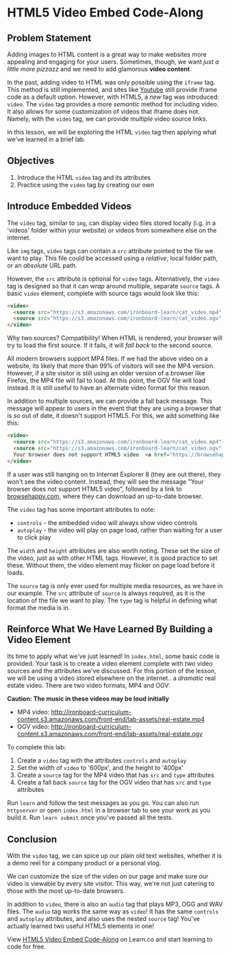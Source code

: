 # HTML5 Video Embed Code-Along


## Problem Statement

Adding images to HTML content is a great way to make websites more appealing and
engaging for your users. Sometimes, though, we want _just a little more
pizzazz_ and we need to add glamorous **video content**.

In the past, adding video to HTML was only possible using the `iframe` tag. This
method is still implemented, and sites like [Youtube](youtube.com) still provide
iframe code as a default option. However, with HTML5, a _new_ tag was
introduced: `video`. The `video` tag provides a more _semantic_ method for
including video. It also allows for some customization of videos that iframe
does not. Namely, with the `video` tag, we can provide _multiple_ video source
links.

In this lesson, we will be exploring the HTML `video` tag then applying what
we've learned in a brief lab.


## Objectives

1. Introduce the HTML `video` tag and its attributes
2. Practice using the `video` tag by creating our own


## Introduce Embedded Videos

The `video` tag, similar to `img`, can display video files stored locally (i.g.
in a 'videos' folder within your website) or videos from somewhere else on the
internet. 

Like `img` tags, `video` tags can contain a `src` attribute pointed to the file
we want to play. This file could be accessed using a _relative_, local folder
path, or an _absolute_ URL path.

However, the `src` attribute is optional for `video` tags. Alternatively, the
`video` tag is designed so that it can _wrap_ around multiple, separate `source`
tags. A basic `video` element, complete with source tags would look like this:

```html
<video>
  <source src="https://s3.amazonaws.com/ironboard-learn/cat_video.mp4" type="video/mp4">
  <source src="https://s3.amazonaws.com/ironboard-learn/cat_video.ogv" type="video/ogg">
</video>
```

Why two sources? Compatibility! When HTML is rendered, your browser will try to
load the first source. If it fails, it will _fall back_ to the second source.

All modern browsers support MP4 files. If we had the above video on a website,
its likely that more than 99% of visitors will see the MP4 version. However, if
a site visitor is still using an older version of a browser like Firefox, the
MP4 file will fail to load. At this point, the OGV file will load instead. It is
still useful to have an alternate video format for this reason.

In addition to multiple sources, we can provide a fall back message. This
message will appear to users in the event that they are using a browser that is
_so_ out of date, it doesn't support HTML5. For this, we add something like
this:

```html
<video>
  <source src="https://s3.amazonaws.com/ironboard-learn/cat_video.mp4" type="video/mp4">
  <source src="https://s3.amazonaws.com/ironboard-learn/cat_video.ogv" type="video/ogg">
  Your browser does not support HTML5 video  <a href="https://browsehappy.com/" target="_blank">Please upgrade your browser</a>
</video>
```

If a user was still hanging on to Internet Explorer 8 (they are out there),
they won't see the video content. Instead, they will see the message "Your browser does not
support HTML5 video", followed by a link to [browsehappy.com](browsehappy.com),
where they can download an up-to-date browser.

The `video` tag has some important attributes to note:

* `controls` - the embedded video will always show video controls
* `autoplay` - the video will play on page load, rather than waiting for a user to click play

The `width` and `height` attributes are also worth noting. These set the size of
the video, just as with other HTML tags. However, it is good practice to set
these. Without them, the video element may flicker on page load before it loads.

The `source` tag is only ever used for multiple media resources, as we have in
our example. The `src` attribute of `source` is always required, as it is the location of
the file we want to play. The `type` tag is helpful in defining what format the
media is in.


## Reinforce What We Have Learned By Building a Video Element

Its time to apply what we've just learned! In `index.html`, some basic code is
provided. Your task is to create a video element complete with _two_ video
sources and the attributes we've discussed. For this portion of the lesson, we
will be using a video stored elsewhere on the internet.. a _dramatic_ real
estate video. There are two video formats, MP4 and OGV:

**Caution: The music in these videos may be loud initially**

* MP4 video: http://ironboard-curriculum-content.s3.amazonaws.com/front-end/lab-assets/real-estate.mp4
* OGV video: http://ironboard-curriculum-content.s3.amazonaws.com/front-end/lab-assets/real-estate.ogv

To complete this lab:

1. Create a `video` tag with the attributes `controls` and `autoplay`
2. Set the width of `video` to '600px', and the height to '400px'
2. Create a `source` tag for the MP4 video that has `src` and `type` attributes
3. Create a fall back `source` tag for the OGV video that has `src` and `type` attributes

Run `learn` and follow the test messages as you go. You can also run
`httpserver` or open `index.html` in a browser tab to see your work as you build
it. Run `learn submit` once you've passed all the tests.


## Conclusion

With the `video` tag, we can spice up our plain old text websites, whether it is
a demo reel for a company product or a personal vlog.

We can customize the size of the video on our page and make sure our
video is viewable by every site visitor. This way, we're not just catering to
those with the most up-to-date browsers.

In addition to `video`, there is also an `audio` tag that plays MP3, OGG and WAV
files. The `audio` tag works the same way as `video`! It has the same `controls`
and `autoplay` attributes, and also uses the nested `source` tag! You've actually
learned two useful HTML5 elements in one!


<p data-visibility='hidden'>View <a
href='https://learn.co/lessons/html5-video-embed-code-along' title='HTML5 Video
Embed Code-Along'>HTML5 Video Embed Code-Along</a> on Learn.co and start
learning to code for free.</p>
